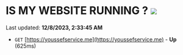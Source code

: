 # IS MY WEBSITE RUNNING ? [![](https://img.shields.io/static/v1?label=Sponsor&message=%E2%9D%A4&logo=GitHub&color=%23fe8e86)](https://github.com/sponsors/<username>)

Last updated: **12/8/2023, 2:33:45 AM**

- `GET` [https://youssefservice.me](https://youssefservice.me) - **Up** (625ms)
